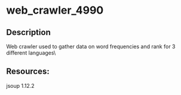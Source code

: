 # web_crawler_4990
## Description
Web crawler used to gather data on word frequencies and rank for 3 different languages\
## Resources: 
jsoup 1.12.2
